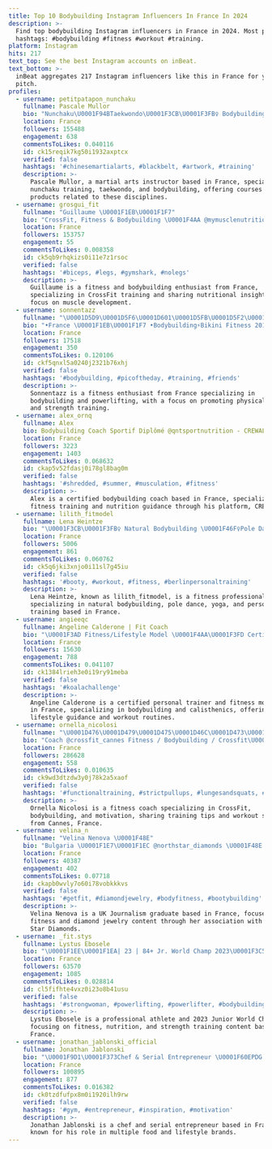 ```yaml
---
title: Top 10 Bodybuilding Instagram Influencers In France In 2024
description: >-
  Find top bodybuilding Instagram influencers in France in 2024. Most popular
  hashtags: #bodybuilding #fitness #workout #training.
platform: Instagram
hits: 217
text_top: See the best Instagram accounts on inBeat.
text_bottom: >-
  inBeat aggregates 217 Instagram influencers like this in France for you to
  pitch.
profiles:
  - username: petitpatapon_nunchaku
    fullname: Pascale Mullor
    bio: "Nunchaku\U0001F94BTaekwondo\U0001F3CB\U0001F3FB‍♀️ Bodybuilding ⬇️ Nunchaku store & Courses ⬇️"
    location: France
    followers: 155488
    engagement: 638
    commentsToLikes: 0.040116
    id: ck15reqik7kg50i1932axptcx
    verified: false
    hashtags: '#chinesemartialarts, #blackbelt, #artwork, #training'
    description: >-
      Pascale Mullor, a martial arts instructor based in France, specializes in
      nunchaku training, taekwondo, and bodybuilding, offering courses and
      products related to these disciplines.
  - username: grosgui_fit
    fullname: "Guillaume \U0001F1EB\U0001F1F7"
    bio: "CrossFit, Fitness & Bodybuilding \U0001F4AA @mymusclenutrition"
    location: France
    followers: 153757
    engagement: 55
    commentsToLikes: 0.008358
    id: ck5qb9rhqkizs0i11e7z1rsoc
    verified: false
    hashtags: '#biceps, #legs, #gymshark, #nolegs'
    description: >-
      Guillaume is a fitness and bodybuilding enthusiast from France,
      specializing in CrossFit training and sharing nutritional insights with a
      focus on muscle development.
  - username: sonnentazz
    fullname: "\U0001D5D9\U0001D5F6\U0001D601\U0001D5FB\U0001D5F2\U0001D600\U0001D600 \U0001D5F6\U0001D600 \U0001D5FA\U0001D606 \U0001D601\U0001D5F5\U0001D5F2\U0001D5FF\U0001D5EE\U0001D5FD\U0001D606 ★"
    bio: "•France \U0001F1EB\U0001F1F7 •Bodybuilding⚡️Bikini Fitness 2019/20 •Powerlifting 2020/21"
    location: France
    followers: 17518
    engagement: 350
    commentsToLikes: 0.120106
    id: ckf5qnxl5a0240j2321b76xhj
    verified: false
    hashtags: '#bodybuilding, #picoftheday, #training, #friends'
    description: >-
      Sonnentazz is a fitness enthusiast from France specializing in
      bodybuilding and powerlifting, with a focus on promoting physical health
      and strength training.
  - username: alex_ornq
    fullname: Alex
    bio: Bodybuilding Coach Sportif Diplômé @qntsportnutrition - CREWALEX .
    location: France
    followers: 3223
    engagement: 1403
    commentsToLikes: 0.068632
    id: ckap5v52fdasj0i78gl8bag0m
    verified: false
    hashtags: '#shredded, #summer, #musculation, #fitness'
    description: >-
      Alex is a certified bodybuilding coach based in France, specializing in
      fitness training and nutrition guidance through his platform, CREWALEX.
  - username: lilith_fitmodel
    fullname: Lena Heintze
    bio: "\U0001F3CB\U0001F3FB‍♀️ Natural Bodybuilding \U0001F46F‍♀️Pole Dance \U0001F9D8\U0001F3FB‍♀️ Yoga \U0001F3C3\U0001F3FB‍♀️ Personal Training \U0001F64FNo dates, business only plz"
    location: France
    followers: 5006
    engagement: 861
    commentsToLikes: 0.060762
    id: ck5q6jki3xnjo0i11sl7g45iu
    verified: false
    hashtags: '#booty, #workout, #fitness, #berlinpersonaltraining'
    description: >-
      Lena Heintze, known as lilith_fitmodel, is a fitness professional
      specializing in natural bodybuilding, pole dance, yoga, and personal
      training based in France.
  - username: angieeqc
    fullname: Angeline Calderone | Fit Coach
    bio: "\U0001F3AD Fitness/Lifestyle Model \U0001F4AA\U0001F3FD Certified Personal Trainer \U0001F3CB\U0001F3FB‍♀️ Bodybuilding/Calisthenics \U0001F4E9 DM for Inquiries .. \U0001F4F8 @sluagency Workouts \U0001F449\U0001F3FD @angieeqc_fit"
    location: France
    followers: 15630
    engagement: 788
    commentsToLikes: 0.041107
    id: ck1384lrieh3e0i19ry91meba
    verified: false
    hashtags: '#koalachallenge'
    description: >-
      Angeline Calderone is a certified personal trainer and fitness model based
      in France, specializing in bodybuilding and calisthenics, offering
      lifestyle guidance and workout routines.
  - username: ornella_nicolosi
    fullname: "\U0001D476\U0001D479\U0001D475\U0001D46C\U0001D473\U0001D473\U0001D468 \U0001D475\U0001D470\U0001D46A\U0001D476\U0001D473\U0001D476\U0001D47A\U0001D470"
    bio: "Coach @crossfit_cannes Fitness / Bodybuilding / Crossfit\U0001F4AA\U0001F3FC MOTIVATION \U0001F4AF \U0001D5D6\U0001D5FC\U0001D5F1\U0001D5F2\U0001D600 \U0001D5FD\U0001D5FF\U0001D5FC\U0001D5FA\U0001D5FC & \U0001D5F9\U0001D5F6\U0001D5F2\U0001D5FB\U0001D600 ↓"
    location: France
    followers: 286628
    engagement: 558
    commentsToLikes: 0.010635
    id: ck9wd3dtzdw3y0j78k2a5xaof
    verified: false
    hashtags: '#functionaltraining, #strictpullups, #lungesandsquats, #girlwholifts'
    description: >-
      Ornella Nicolosi is a fitness coach specializing in CrossFit,
      bodybuilding, and motivation, sharing training tips and workout strategies
      from Cannes, France.
  - username: velina_n
    fullname: "Velina Nenova \U0001F48E"
    bio: "Bulgaria \U0001F1E7\U0001F1EC @northstar_diamonds \U0001F48E UK Journalism Graduate ✍\U0001F3FC\U0001F1EC\U0001F1E7"
    location: France
    followers: 40387
    engagement: 402
    commentsToLikes: 0.07718
    id: ckapb0wvly7o60i78vobkkkvs
    verified: false
    hashtags: '#getfit, #diamondjewelry, #bodyfitness, #bootybuilding'
    description: >-
      Velina Nenova is a UK Journalism graduate based in France, focused on
      fitness and diamond jewelry content through her association with North
      Star Diamonds.
  - username: _fit.stys
    fullname: Lystus Ebosele
    bio: "\U0001F1EE\U0001F1EA| 23 | 84+ Jr. World Champ 2023\U0001F3C5 @gymshark Athlete || Code “LYSTUS” @myprotein Nutrition || Code “LYSTUS” @avancusofficial Athlete || Code “LYSTUS”"
    location: France
    followers: 63570
    engagement: 1085
    commentsToLikes: 0.028814
    id: cl5fifhte4vxz0i23o8b41usu
    verified: false
    hashtags: '#strongwoman, #powerlifting, #powerlifter, #bodybuilding'
    description: >-
      Lystus Ebosele is a professional athlete and 2023 Junior World Champion,
      focusing on fitness, nutrition, and strength training content based in
      France.
  - username: jonathan_jablonski_official
    fullname: Jonathan Jablonski
    bio: "\U0001F9D1‍\U0001F373Chef & Serial Entrepreneur \U0001F60EPDG @factoryandco \U0001F935\U0001F3FBCo-Founder @italianqueen_official @heroessuperfood @rocknfreelife @los_pueblos_cartel"
    location: France
    followers: 100895
    engagement: 877
    commentsToLikes: 0.016382
    id: ck0tzdfufpx8m0i1920ilh9rw
    verified: false
    hashtags: '#gym, #entrepreneur, #inspiration, #motivation'
    description: >-
      Jonathan Jablonski is a chef and serial entrepreneur based in France,
      known for his role in multiple food and lifestyle brands.
---
```


